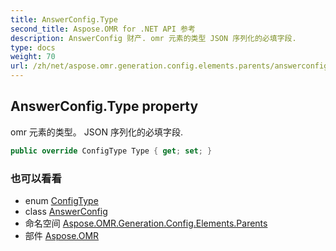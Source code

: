 ```yaml
---
title: AnswerConfig.Type
second_title: Aspose.OMR for .NET API 参考
description: AnswerConfig 财产. omr 元素的类型 JSON 序列化的必填字段.
type: docs
weight: 70
url: /zh/net/aspose.omr.generation.config.elements.parents/answerconfig/type/
---
```

## AnswerConfig.Type property

omr 元素的类型。 JSON 序列化的必填字段.

```csharp
public override ConfigType Type { get; set; }
```

### 也可以看看

* enum [ConfigType](../../../aspose.omr.generation.config.enums/configtype/)
* class [AnswerConfig](../)
* 命名空间 [Aspose.OMR.Generation.Config.Elements.Parents](../../answerconfig/)
* 部件 [Aspose.OMR](../../../)



